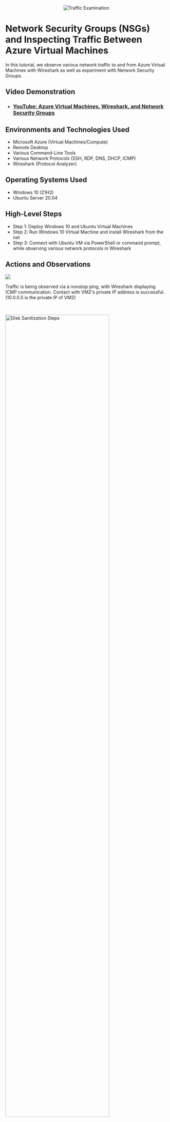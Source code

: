 <p align="center">
<img src="https://i.imgur.com/Ua7udoS.png" alt="Traffic Examination"/>
</p>

<h1>Network Security Groups (NSGs) and Inspecting Traffic Between Azure Virtual Machines</h1>
In this tutorial, we observe various network traffic to and from Azure Virtual Machines with Wireshark as well as experiment with Network Security Groups. <br />


<h2>Video Demonstration</h2>

- ### [YouTube: Azure Virtual Machines, Wireshark, and Network Security Groups](https://www.youtube.com)

<h2>Environments and Technologies Used</h2>

- Microsoft Azure (Virtual Machines/Compute)
- Remote Desktop
- Various Command-Line Tools
- Various Network Protocols (SSH, RDP, DNS, DHCP, ICMP)
- Wireshark (Protocol Analyzer)

<h2>Operating Systems Used </h2>

- Windows 10 (21H2)
- Ubuntu Server 20.04

<h2>High-Level Steps</h2>

- Step 1: Deploy Windows 10 and Ubuntu Virtual Machines
- Step 2: Run Windows 10 Virtual Machine and install Wireshark from the net
- Step 3: Connect with Ubuntu VM via PowerShell or command prompt, while observing various network protocols in Wireshark

<h2>Actions and Observations</h2>

<p>
<img src="![image](https://user-images.githubusercontent.com/124304866/218280491-282ed1ef-955f-43f1-b51b-90b34a1e516b.png)
"/>
</p>
<p>
Traffic is being observed via a nonstop ping, with Wireshark displaying ICMP communication. Contact with VM2's private IP address is successful. (10.0.0.5 is the private IP of VM2)
</p>
<br />

<p>
<img src="https://i.imgur.com/DJmEXEB.png" height="80%" width="80%" alt="Disk Sanitization Steps"/>
</p>
<p>
Secure shell is being utilized to 'log in' to VM2's private IP address (Provides security over otherwise unsecure network). 
</p>
<br />

<p>
<img src="https://i.imgur.com/DJmEXEB.png" height="80%" width="80%" alt="Disk Sanitization Steps"/>
</p>
<p>
DNS is displayed in Wireshark, and PowerShell is being utilized to retrieve the IP address of a public website.
</p>
<br />

<p>
<img src="https://i.imgur.com/DJmEXEB.png" height="80%" width="80%" alt="Disk Sanitization Steps"/>
</p>
<p>
DHCP is being utilized to issue a new IP address to the Windows 10 VM (VM1), which is displayed in Wireshark. 

  <p>
<img src="https://i.imgur.com/DJmEXEB.png" height="80%" width="80%" alt="Disk Sanitization Steps"/>
</p>
<p>
RDP is being utilized via port number 3389 to connect to  VM2. Non-stop traffic is displayed in Wireshark as a sign of remote access to the Ubunt VM (VM2).
